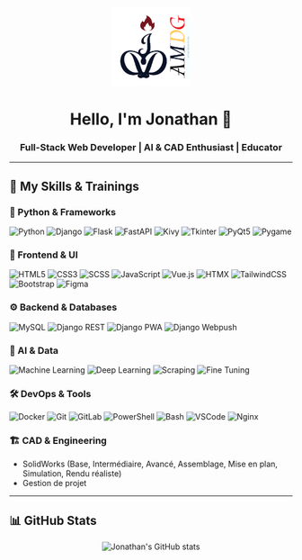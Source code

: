 <p align="center">
  <img src="./Jonathan -  AMDG - BWF.png" alt="Logo" width="140" height="140"/>
</p>

<h1 align="center">Hello, I'm Jonathan 👋</h1>
<h3 align="center">Full-Stack Web Developer | AI & CAD Enthusiast | Educator</h3>

---

## 🚀 My Skills & Trainings

### 🐍 Python & Frameworks
![Python](https://img.shields.io/badge/Python-3776AB?style=for-the-badge&logo=python&logoColor=white)
![Django](https://img.shields.io/badge/Django-092E20?style=for-the-badge&logo=django&logoColor=white)
![Flask](https://img.shields.io/badge/Flask-000000?style=for-the-badge&logo=flask&logoColor=white)
![FastAPI](https://img.shields.io/badge/FastAPI-009688?style=for-the-badge&logo=fastapi&logoColor=white)
![Kivy](https://img.shields.io/badge/Kivy-000000?style=for-the-badge&logo=kivy&logoColor=white)
![Tkinter](https://img.shields.io/badge/Tkinter-3776AB?style=for-the-badge&logo=python&logoColor=white)
![PyQt5](https://img.shields.io/badge/PyQt5-41CD52?style=for-the-badge&logo=qt&logoColor=white)
![Pygame](https://img.shields.io/badge/Pygame-3776AB?style=for-the-badge&logo=python&logoColor=white)

### 🎨 Frontend & UI
![HTML5](https://img.shields.io/badge/HTML5-E34F26?style=for-the-badge&logo=html5&logoColor=white)
![CSS3](https://img.shields.io/badge/CSS3-1572B6?style=for-the-badge&logo=css3&logoColor=white)
![SCSS](https://img.shields.io/badge/SCSS-CC6699?style=for-the-badge&logo=sass&logoColor=white)
![JavaScript](https://img.shields.io/badge/JavaScript-F7DF1E?style=for-the-badge&logo=javascript&logoColor=black)
![Vue.js](https://img.shields.io/badge/Vue.js-35495E?style=for-the-badge&logo=vue.js&logoColor=4FC08D)
![HTMX](https://img.shields.io/badge/HTMX-3366cc?style=for-the-badge&logo=htmx&logoColor=white)
![TailwindCSS](https://img.shields.io/badge/TailwindCSS-38B2AC?style=for-the-badge&logo=tailwind-css&logoColor=white)
![Bootstrap](https://img.shields.io/badge/Bootstrap-563D7C?style=for-the-badge&logo=bootstrap&logoColor=white)
![Figma](https://img.shields.io/badge/Figma-F24E1E?style=for-the-badge&logo=figma&logoColor=white)

### ⚙️ Backend & Databases
![MySQL](https://img.shields.io/badge/MySQL-00000F?style=for-the-badge&logo=mysql&logoColor=white)
![Django REST](https://img.shields.io/badge/Django%20REST-ff1709?style=for-the-badge&logo=django&logoColor=white)
![Django PWA](https://img.shields.io/badge/Django%20PWA-092E20?style=for-the-badge&logo=django&logoColor=white)
![Django Webpush](https://img.shields.io/badge/Django%20Webpush-092E20?style=for-the-badge&logo=django&logoColor=white)

### 🤖 AI & Data
![Machine Learning](https://img.shields.io/badge/Machine%20Learning-102230?style=for-the-badge&logo=tensorflow&logoColor=white)
![Deep Learning](https://img.shields.io/badge/Deep%20Learning-FF6F00?style=for-the-badge&logo=keras&logoColor=white)
![Scraping](https://img.shields.io/badge/Web%20Scraping-333333?style=for-the-badge&logo=python&logoColor=white)
![Fine Tuning](https://img.shields.io/badge/Fine%20Tuning-3a3a3a?style=for-the-badge&logo=openai&logoColor=white)

### 🛠️ DevOps & Tools
![Docker](https://img.shields.io/badge/Docker-2496ED?style=for-the-badge&logo=docker&logoColor=white)
![Git](https://img.shields.io/badge/Git-F05032?style=for-the-badge&logo=git&logoColor=white)
![GitLab](https://img.shields.io/badge/GitLab-FCA121?style=for-the-badge&logo=gitlab&logoColor=white)
![PowerShell](https://img.shields.io/badge/PowerShell-5391FE?style=for-the-badge&logo=powershell&logoColor=white)
![Bash](https://img.shields.io/badge/Bash-4EAA25?style=for-the-badge&logo=gnu-bash&logoColor=white)
![VSCode](https://img.shields.io/badge/VSCode-0078d7?style=for-the-badge&logo=visual-studio-code&logoColor=white)
![Nginx](https://img.shields.io/badge/Nginx-009639?style=for-the-badge&logo=nginx&logoColor=white)

### 🏗️ CAD & Engineering
- SolidWorks (Base, Intermédiaire, Avancé, Assemblage, Mise en plan, Simulation, Rendu réaliste)
- Gestion de projet

---

## 📊 GitHub Stats

<p align="center">
  <img src="https://github-readme-stats.vercel.app/api?username=jonathandu07&show_icons=true&theme=radical" alt="Jonathan's GitHub stats"/>
</p>
